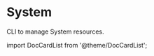# System

CLI to manage System resources.

import DocCardList from '@theme/DocCardList';

<DocCardList />
